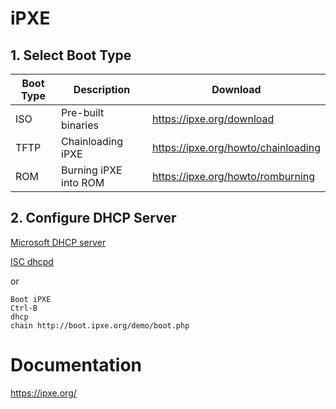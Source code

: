 # iPXE
## 1. Select Boot Type
| Boot Type | Description | Download |
| --- | --- | --- |
| ISO | Pre-built binaries | https://ipxe.org/download |
| TFTP | Chainloading iPXE | https://ipxe.org/howto/chainloading |
| ROM | Burning iPXE into ROM | https://ipxe.org/howto/romburning |

## 2. Configure DHCP Server
[Microsoft DHCP server](https://ipxe.org/howto/msdhcp)

[ISC dhcpd](https://ipxe.org/howto/dhcpd)

or
```
Boot iPXE
Ctrl-B
dhcp
chain http://boot.ipxe.org/demo/boot.php
```







# Documentation
https://ipxe.org/
